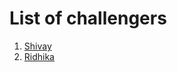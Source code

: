 # List of challengers
1. [Shivay](https://github.com/shivaylamba)
2. [Ridhika](https://github.com/RidhikaJoshi)
